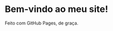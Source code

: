 <!DOCTYPE html>
<html>
  <head>
    <meta charset="UTF-8">
    <title>Meu Site</title>
  </head>
  <body>
    <h1>Bem-vindo ao meu site!</h1>
    <p>Feito com GitHub Pages, de graça.</p>
  </body>
</html>

